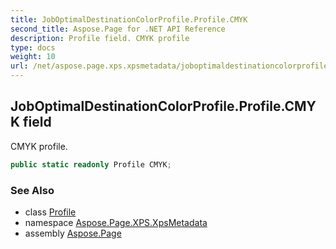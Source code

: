 ```yaml
---
title: JobOptimalDestinationColorProfile.Profile.CMYK
second_title: Aspose.Page for .NET API Reference
description: Profile field. CMYK profile
type: docs
weight: 10
url: /net/aspose.page.xps.xpsmetadata/joboptimaldestinationcolorprofile.profile/cmyk/
---
```

## JobOptimalDestinationColorProfile.Profile.CMYK field

CMYK profile.

```csharp
public static readonly Profile CMYK;
```

### See Also

* class [Profile](../)
* namespace [Aspose.Page.XPS.XpsMetadata](../../joboptimaldestinationcolorprofile.profile/)
* assembly [Aspose.Page](../../../)


